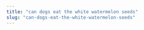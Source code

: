 ```yaml
---
title: "can dogs eat the white watermelon seeds"
slug: "can-dogs-eat-the-white-watermelon-seeds"
---
```


